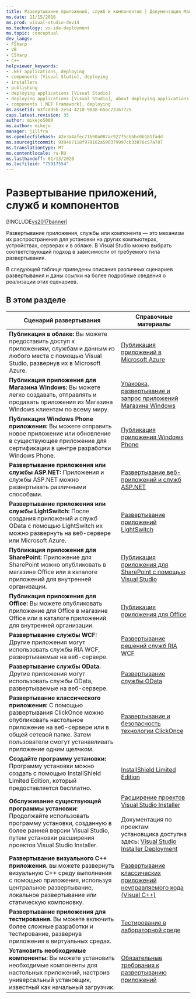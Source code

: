 ```yaml
---
title: Развертывание приложений, служб и компонентов | Документация Майкрософт
ms.date: 11/15/2016
ms.prod: visual-studio-dev14
ms.technology: vs-ide-deployment
ms.topic: conceptual
dev_langs:
- FSharp
- VB
- CSharp
- C++
helpviewer_keywords:
- .NET applications, deploying
- components [Visual Studio], deploying
- installers
- publishing
- deploying applications [Visual Studio]
- deploying applications [Visual Studio], about deploying applications
- components [.NET Framework], deploying
ms.assetid: 63fcdd5b-2e54-4210-9038-65bc23167725
caps.latest.revision: 35
author: mikejo5000
ms.author: mikejo
manager: jillfra
ms.openlocfilehash: 42e3a4afec71b90a087ac927f5cbbbc0b181fadd
ms.sourcegitcommit: 939407118f978162a590379997cb33076c57a707
ms.translationtype: MT
ms.contentlocale: ru-RU
ms.lasthandoff: 01/13/2020
ms.locfileid: "75917554"
---
```

# <a name="deploying-applications-services-and-components"></a>Развертывание приложений, служб и компонентов
[!INCLUDE[vs2017banner](../includes/vs2017banner.md)]

Развертывание приложения, службы или компонента — это механизм их распространения для установки на других компьютерах, устройствах, серверах и в облаке. В Visual Studio можно выбрать соответствующий подход в зависимости от требуемого типа развертывания.  
  
 В следующей таблице приведены описания различных сценариев развертывания и даны ссылки на более подробные сведения о реализации этих сценариев.  
  
## <a name="in-this-section"></a>В этом разделе  
  
|Сценарий развертывания|Справочные материалы|  
|-------------------------|------------------------|  
|**Публикация в облаке:** Вы можете предоставить доступ к приложениям, службам и данным из любого места с помощью Visual Studio, развернув их в Microsoft Azure.|[Публикация приложений в Microsoft Azure](/visualstudio/deployment/quickstart-deploy-to-azure)|  
|**Публикация приложения для Магазина Windows:** Вы можете легко создавать, отправлять и продавать приложения из Магазина Windows клиентам по всему миру.|[Упаковка, развертывание и запрос приложений Магазина Windows](https://msdn.microsoft.com/library/hh446593\(v=vs.85\).aspx)|  
|**Публикация Windows Phone приложения:** Вы можете отправить новое приложение или обновление в существующее приложение для сертификации в центре разработки Windows Phone.|[Публикация приложения Windows Phone](https://developer.microsoft.com/)|  
|**Развертывание приложения или службы ASP.NET:** Приложения и службы ASP.NET можно развертывать различными способами.|[Развертывание веб-приложений и служб ASP.NET](/aspnet/mvc/overview/deployment/)|  
|**Развертывание приложения или службы LightSwitch:** После создания приложений и служб OData с помощью LightSwitch их можно развернуть на веб-сервере или Microsoft Azure.|[Развертывание приложений LightSwitch](https://msdn.microsoft.com/library/4818d933-295c-4ecc-9148-7ad9ca28dcdb)|  
|**Публикация приложения для SharePoint:** Приложение для SharePoint можно опубликовать в магазине Office или в каталоге приложений для внутренней организации.|[Публикация приложения для SharePoint с помощью Visual Studio](https://msdn.microsoft.com/library/office/jj220044\(v=office.15\).aspx)|  
|**Публикация приложения для Office:** Вы можете опубликовать приложение для Office в магазине Office или в каталоге приложений для внутренней организации.|[Публикация приложения для Office](https://msdn.microsoft.com/library/office/fp123515.aspx)|  
|**Развертывание службы WCF:** Другие приложения могут использовать службы RIA WCF, развертываемые на веб-сервере.|[Развертывание решений служб RIA WCF](https://msdn.microsoft.com/library/ff426912\(v=vs.91\).aspx)|  
|**Развертывание службы OData.** Другие приложения могут использовать службы OData, развертываемые на веб-сервере.|[Развертывание службы OData](https://msdn.microsoft.com/library/hh973447.aspx)|  
|**Развертывание классического приложения:** С помощью развертывания ClickOnce можно опубликовать настольное приложение на веб-сервере или в общей сетевой папке. Затем пользователи смогут устанавливать приложение одним щелчком.|[Развертывание и безопасность технологии ClickOnce](../deployment/clickonce-security-and-deployment.md)|  
|**Создайте программу установки:** Программу установки можно создать с помощью InstallShield Limited Edition, который предоставляется бесплатно.|[InstallShield Limited Edition](../deployment/installshield-limited-edition.md)|  
|**Обслуживание существующей программы установки:** Продолжайте использовать программу установки, созданную в более ранней версии Visual Studio, путем установки расширения проектов Visual Studio Installer.|[Расширение проектов Visual Studio Installer](https://devblogs.microsoft.com/visualstudio/visual-studio-installer-projects-extension/)<br /><br /> Документация по проектам установщика доступна здесь: [Visual Studio Installer Deployment](https://msdn.microsoft.com/library/2kt85ked\(v=vs.100\).aspx)|  
|**Развертывание визуального C++ приложения.** вы можете развернуть визуальную C++ среду выполнения с помощью приложения, используя центральное развертывание, локальное развертывание или статическую компоновку.|[Развертывание классических приложений неуправляемого кода (Visual C++)](/cpp/windows/deploying-native-desktop-applications-visual-cpp)|  
|**Развертывание приложения для тестирования.** Вы можете включить более сложные разработки и тестирование, развернув приложения в виртуальных средах.|[Тестирование в лабораторной среде](https://msdn.microsoft.com/library/14ba54c8-a158-4a6e-b00a-b00ae960feb8)|  
|**Установить необходимые компоненты:** Вы можете установить необходимые компоненты для настольных приложений, настроив универсальный установщик, известный как начальный загрузчик.|[Обязательные требования к развертыванию приложений](../deployment/application-deployment-prerequisites.md)|
